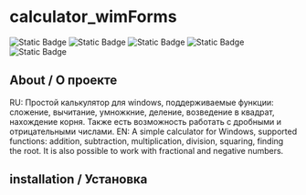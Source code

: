 # calculator_wimForms
![Static Badge](https://img.shields.io/badge/language-C%2B%2B-red)
![Static Badge](https://img.shields.io/badge/powered_by-NET_Framework_4.7.2-blue)
![Static Badge](https://img.shields.io/badge/platforms-Windows-purple)
![Static Badge](https://img.shields.io/badge/version-1.0-orange)
![Static Badge](https://img.shields.io/badge/developer-sergxlove-green)


## About / О проекте

RU: Простой калькулятор для windows, поддерживаемые функции: сложение, вычитание, умножкние, деление, возведение в квадрат, нахождение корня. Также есть возможность работать с дробными и отрицательными числами.
EN: A simple calculator for Windows, supported functions: addition, subtraction, multiplication, division, squaring, finding the root. It is also possible to work with fractional and negative numbers.

## installation / Установка

